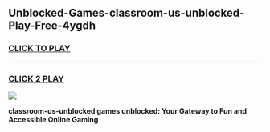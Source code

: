 
## Unblocked-Games-classroom-us-unblocked-Play-Free-4ygdh
<h3>
<a href="https://premium76.site?title=classroom-us-unblocked&ref=20M">CLICK TO PLAY</a></h3>
<hr>

<h3>
<a href="https://premium76.site?title=classroom-us-unblocked&ref=20M">CLICK 2 PLAY</a>
  
</h3>

<a href="https://premium76.site?title=classroom-us-unblocked&ref=19M"><img src="https://clearcache.store/games.png"></a>


**classroom-us-unblocked games unblocked: Your Gateway to Fun and Accessible Online Gaming**
